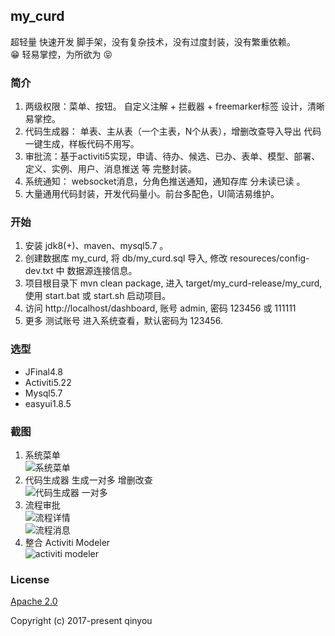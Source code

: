 
## my_curd 

超轻量 快速开发 脚手架，没有复杂技术，没有过度封装，没有繁重依赖。  
 :grin:  轻易掌控，为所欲为  :stuck_out_tongue_closed_eyes: 

### 简介

1. 两级权限：菜单、按钮。 自定义注解 + 拦截器 + freemarker标签 设计，清晰易掌控。  
2. 代码生成器： 单表、主从表（一个主表，N个从表），增删改查导入导出 代码一键生成，样板代码不用写。
3. 审批流：基于activiti5实现，申请、待办、候选、已办、表单、模型、部署、定义、实例、用户、消息推送 等 完整封装。
4. 系统通知： websocket消息，分角色推送通知，通知存库 分未读已读 。
5. 大量通用代码封装，开发代码量小。前台多配色，UI简洁易维护。


### 开始
   
1. 安装 jdk8(+)、maven、mysql5.7 。
2. 创建数据库 my_curd, 将 db/my_curd.sql 导入, 修改 resoureces/config-dev.txt 中 数据源连接信息。
3. 项目根目录下 mvn clean package, 进入 target/my_curd-release/my_curd, 使用 start.bat 或 start.sh 启动项目。
4. 访问 http://localhost/dashboard, 账号 admin, 密码 123456 或 111111
5. 更多 测试账号 进入系统查看，默认密码为 123456. 

### 选型
 
- JFinal4.8
- Activiti5.22 
- Mysql5.7
- easyui1.8.5

### 截图  

1. 系统菜单  
![系统菜单](https://images.gitee.com/uploads/images/2020/0719/190203_e745eb81_743575.png "3.png")  
2. 代码生成器 生成一对多 增删改查     
![代码生成器 一对多](https://images.gitee.com/uploads/images/2020/0719/190251_9d8f8bed_743575.png "4.png")   
3. 流程审批   
![流程详情](https://images.gitee.com/uploads/images/2020/0719/190342_1e3378e4_743575.png "2.png")  
![流程消息](https://images.gitee.com/uploads/images/2020/0719/190403_608dee0d_743575.png "5.png")  
4. 整合 Activiti Modeler   
![activiti modeler](https://images.gitee.com/uploads/images/2020/0719/190426_d376934b_743575.png "1.png")  

### License

[Apache 2.0](https://github.com/qinyou/my_curd/blob/master/LICENSE)

Copyright (c) 2017-present qinyou
